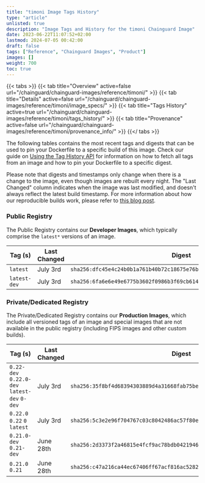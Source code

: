 ```yaml
---
title: "timoni Image Tags History"
type: "article"
unlisted: true
description: "Image Tags and History for the timoni Chainguard Image"
date: 2023-06-22T11:07:52+02:00
lastmod: 2024-07-05 00:42:00
draft: false
tags: ["Reference", "Chainguard Images", "Product"]
images: []
weight: 700
toc: true
---
```


{{< tabs >}}
{{< tab title="Overview" active=false url="/chainguard/chainguard-images/reference/timoni/" >}}
{{< tab title="Details" active=false url="/chainguard/chainguard-images/reference/timoni/image_specs/" >}}
{{< tab title="Tags History" active=true url="/chainguard/chainguard-images/reference/timoni/tags_history/" >}}
{{< tab title="Provenance" active=false url="/chainguard/chainguard-images/reference/timoni/provenance_info/" >}}
{{</ tabs >}}

The following tables contains the most recent tags and digests that can be used to pin your Dockerfile to a specific build of this image. Check our guide on [Using the Tag History API](/chainguard/chainguard-images/using-the-tag-history-api/) for information on how to fetch all tags from an image and how to pin your Dockerfile to a specific digest.

Please note that digests and timestamps only change when there is a change to the image, even though images are rebuilt every night. The "Last Changed" column indicates when the image was last modified, and doesn't always reflect the latest build timestamp. For more information about how our reproducible builds work, please refer to [this blog post](https://www.chainguard.dev/unchained/reproducing-chainguards-reproducible-image-builds).

### Public Registry
The Public Registry contains our **Developer Images**, which typically comprise the `latest*` versions of an image.

| Tag (s)       | Last Changed | Digest                                                                    |
|---------------|--------------|---------------------------------------------------------------------------|
|  `latest`     | July 3rd     | `sha256:dfc45e4c24b0b1a761b40b72c18675e76b39bfe566c3f10b4c27398a934dda3b` |
|  `latest-dev` | July 3rd     | `sha256:6fa6e6e49e6775b3602f0986b3f69cb6140793d28ded617e2c87b174e6fca631` |


### Private/Dedicated Registry
The Private/Dedicated Registry contains our **Production Images**, which include all versioned tags of an image and special images that are not available in the public registry (including FIPS images and other custom builds).

| Tag (s)                                       | Last Changed | Digest                                                                    |
|-----------------------------------------------|--------------|---------------------------------------------------------------------------|
|  `0.22-dev` `0.22.0-dev` `latest-dev` `0-dev` | July 3rd     | `sha256:35f8bf4d68394303889d4a31668fab75bec3b130df2dae061eadcf0c16ced2ad` |
|  `0.22.0` `0.22` `0` `latest`                 | July 3rd     | `sha256:5c3e2e96f704767c03c8042486ac57f80e30a332b64f947382d2597661fcb9c5` |
|  `0.21.0-dev` `0.21-dev`                      | June 28th    | `sha256:2d3373f2a46815e4fcf9ac78bdb042194645c8a13283c5eef31ae0c7d13a4f93` |
|  `0.21.0` `0.21`                              | June 28th    | `sha256:c47a216ca44ec67406ff67acf816ac5282af8140fc4498dc03efeeea19fd97a0` |

